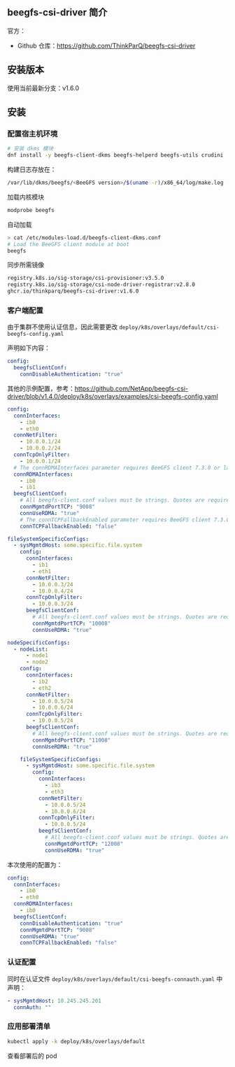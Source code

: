 ## beegfs-csi-driver 简介

官方：

- Github 仓库：<https://github.com/ThinkParQ/beegfs-csi-driver>

## 安装版本

使用当前最新分支：v1.6.0

## 安装

### 配置宿主机环境

```bash
# 安装 dkms 模块
dnf install -y beegfs-client-dkms beegfs-helperd beegfs-utils crudini
```

构建日志存放在：

```bash
/var/lib/dkms/beegfs/<BeeGFS version>/$(uname -r)/x86_64/log/make.log
```

加载内核模块

```bash
modprobe beegfs
```

自动加载

```bash
> cat /etc/modules-load.d/beegfs-client-dkms.conf
# Load the BeeGFS client module at boot
beegfs
```

同步所需镜像

```bash
registry.k8s.io/sig-storage/csi-provisioner:v3.5.0
registry.k8s.io/sig-storage/csi-node-driver-registrar:v2.8.0
ghcr.io/thinkparq/beegfs-csi-driver:v1.6.0
```



### 客户端配置

由于集群不使用认证信息，因此需要更改 `deploy/k8s/overlays/default/csi-beegfs-config.yaml`

声明如下内容：

```yaml
config:
  beegfsClientConf:
    connDisableAuthentication: "true"
```

其他的示例配置，参考：<https://github.com/NetApp/beegfs-csi-driver/blob/v1.4.0/deploy/k8s/overlays/examples/csi-beegfs-config.yaml>

```yaml
config:
  connInterfaces:
    - ib0
    - eth0
  connNetFilter:
    - 10.0.0.1/24
    - 10.0.0.2/24
  connTcpOnlyFilter:
    - 10.0.0.1/24
  # The connRDMAInterfaces parameter requires BeeGFS client 7.3.0 or later.
  connRDMAInterfaces:
    - ib0
    - ib1
  beegfsClientConf:
    # All beegfs-client.conf values must be strings. Quotes are required on integers and booleans.
    connMgmtdPortTCP: "9008"
    connUseRDMA: "true"
    # The connTCPFallbackEnabled parameter requires BeeGFS client 7.3.0 or later.
    connTCPFallbackEnabled: "false"

fileSystemSpecificConfigs:
  - sysMgmtdHost: some.specific.file.system
    config:
      connInterfaces:
        - ib1
        - eth1
      connNetFilter:
        - 10.0.0.3/24
        - 10.0.0.4/24
      connTcpOnlyFilter:
        - 10.0.0.3/24
      beegfsClientConf:
        # All beegfs-client.conf values must be strings. Quotes are required on integers and booleans.
        connMgmtdPortTCP: "10008"
        connUseRDMA: "true"

nodeSpecificConfigs:
  - nodeList:
      - node1
      - node2
    config:
      connInterfaces:
        - ib2
        - eth2
      connNetFilter:
        - 10.0.0.5/24
        - 10.0.0.6/24
      connTcpOnlyFilter:
        - 10.0.0.5/24
      beegfsClientConf:
        # All beegfs-client.conf values must be strings. Quotes are required on integers and booleans.
        connMgmtdPortTCP: "11008"
        connUseRDMA: "true"

    fileSystemSpecificConfigs:
      - sysMgmtdHost: some.specific.file.system
        config:
          connInterfaces:
            - ib3
            - eth3
          connNetFilter:
            - 10.0.0.5/24
            - 10.0.0.6/24
          connTcpOnlyFilter:
            - 10.0.0.5/24
          beegfsClientConf:
            # All beegfs-client.conf values must be strings. Quotes are required on integers and booleans.
            connMgmtdPortTCP: "12008"
            connUseRDMA: "true"

```

本次使用的配置为：

```yaml
config:
  connInterfaces:
    - ib0
    - eth0
  connRDMAInterfaces:
    - ib0
  beegfsClientConf:
    connDisableAuthentication: "true"
    connMgmtdPortTCP: "9008"
    connUseRDMA: "true"
    connTCPFallbackEnabled: "false"

```

### 认证配置

同时在认证文件  `deploy/k8s/overlays/default/csi-beegfs-connauth.yaml` 中声明：

```yaml
- sysMgmtdHost: 10.245.245.201
  connAuth: ""
```

### 应用部署清单

```bash
kubectl apply -k deploy/k8s/overlays/default
```

查看部署后的 pod



